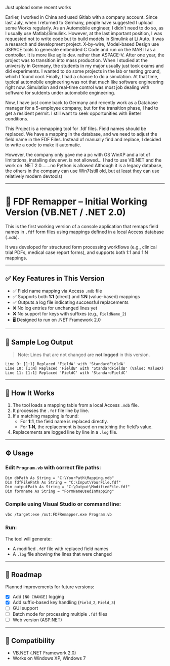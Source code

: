 Just upload some recent works

Earlier, I worked in China and used Gitlab with a company account.
Since last July, when I returned to Germany, people have suggested I upload some Works regularly.
As an Automobile engineer, I didn't need to do so, as I usually use Matlab/Simulink. However, at the last important position, I was requested not to write code but to build models in Simulink at Li Auto. 
It was a research and development project. X-by-wire, Model-based Design use dSPACE tools to generate embedded C Code and run on the MAB II as a controller. It is more like agile dev. rather than ASPACE-V. 
After one year, the project was to transition into mass production. 
When I studied at the university in Germany, the students in my major usually just took exams and did experiments.  I wanted to do some projects in the lab or testing ground, which I found cool. Finally, I had a chance to do a simulation.
At that time, typical automobile engineering was not that much like software engineering right now. Simulation and real-time control was most job dealing with software for sutdents under automobile engineering.

Now, I have just come back to Germany and recently work as a Database manager for a 5-employee company, but for the transition phase, I had to get a resident permit. 
I still want to seek opportunities with Better conditions.

This Project is a remapping tool for .fdf files.
Field names should be replaced. We have a mapping in the database, and we need to adjust the field name in the FDF Files. Instead of manually find and replace, I decided to write a code to make it automatic.

However, the company only gave me a pc with OS WinXP  and a lot of limitations, installing dev.envr. is not allowed... I had to use VB.NET and the work on .NET 2.0.......no Python is allowed
Although  it is a legacy database, the others in the company can use Win7(still old, but at least they can use relatively modern devtools)


---

# 🧠 FDF Remapper – Initial Working Version (VB.NET / .NET 2.0)

This is the first working version of a console application that remaps field names in `.fdf` form files using mappings defined in a local Access database (`.mdb`).

It was developed for structured form processing workflows (e.g., clinical trial PDFs, medical case report forms), and supports both 1:1 and 1:N mappings.

---

## ✅ Key Features in This Version

- ✅ Field name mapping via Access `.mdb` file
- ✅ Supports both **1:1** (direct) and **1:N** (value-based) mappings
- ✅ Outputs a log file indicating successful replacements
- ❌ No log entries for unchanged lines yet
- ❌ No support for keys with suffixes (e.g., `FieldName_2`)
- 🖥️ Designed to run on .NET Framework 2.0

---

## 🧾 Sample Log Output

> Note: Lines that are not changed are **not logged** in this version.

```
Line 9: [1:1] Replaced 'FieldA' with 'StandardFieldA'
Line 10: [1:N] Replaced 'FieldB' with 'StandardFieldB' (Value: ValueX)
Line 11: [1:1] Replaced 'FieldC' with 'StandardFieldC'
```

---

## 🧪 How It Works

1. The tool loads a mapping table from a local Access `.mdb` file.
2. It processes the `.fdf` file line by line.
3. If a matching mapping is found:
   - For **1:1**, the field name is replaced directly.
   - For **1:N**, the replacement is based on matching the field’s value.
4. Replacements are logged line by line in a `.log` file.

---

## ⚙️ Usage

### Edit `Program.vb` with correct file paths:

```vbnet
Dim dbPath As String = "C:\YourPath\Mapping.mdb"
Dim fdfFilePath As String = "C:\Input\YourFile.fdf"
Dim outputPath As String = "C:\Output\ModifiedFile.fdf"
Dim formname As String = "FormNameUsedInMapping"
```

### Compile using Visual Studio or command line:

```bash
vbc /target:exe /out:FDFRemapper.exe Program.vb
```

### Run:

The tool will generate:
- A modified `.fdf` file with replaced field names
- A `.log` file showing the lines that were changed

---

## 📌 Roadmap

Planned improvements for future versions:

- [x] Add `[NO CHANGE]` logging
- [x] Add suffix-based key handling (`Field_2`, `Field_3`)
- [ ] GUI support
- [ ] Batch mode for processing multiple `.fdf` files
- [ ] Web version (ASP.NET)

---

## 🧳 Compatibility

- VB.NET (.NET Framework 2.0)
- Works on Windows XP, Windows 7
